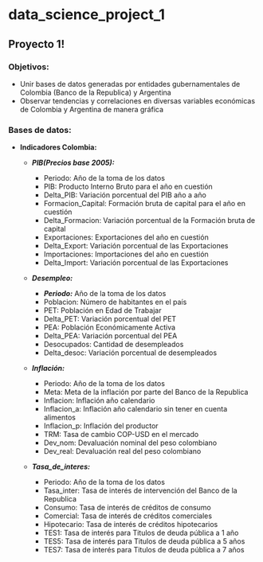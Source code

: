 # data_science_project_1

## Proyecto 1!

### Objetivos:

* Unir bases de datos generadas por entidades gubernamentales de Colombia (Banco de la Republica) y Argentina
* Observar tendencias y correlaciones en diversas variables económicas de Colombia y Argentina de manera gráfica

### Bases de datos:

* **Indicadores Colombia:**
  * ***PIB(Precios base 2005):***
    * Periodo: Año de la toma de los datos
    * PIB: Producto Interno Bruto para el año en cuestión
    * Delta_PIB: Variación porcentual del PIB año a año
    * Formacion_Capital: Formación bruta de capital para el año en cuestión
    * Delta_Formacion: Variación porcentual de la Formación bruta de capital
    * Exportaciones: Exportaciones del año en cuestión
    * Delta_Export: Variación porcentual de las Exportaciones
    * Importaciones: Importaciones del año en cuestión
    * Delta_Import: Variación porcentual de las Exportaciones

  * ***Desempleo:***
    * ***Periodo:*** Año de la toma de los datos
    * Poblacion: Número de habitantes en el país
    * PET: Población en Edad de Trabajar
    * Delta_PET: Variación porcentual del PET
    * PEA: Población Económicamente Activa
    * Delta_PEA: Variación porcentual del PEA
    * Desocupados: Cantidad de desempleados
    * Delta_desoc: Variación porcentual de desempleados

  * ***Inflación:*** 
    * Periodo: Año de la toma de los datos
    * Meta: Meta de la inflación por parte del Banco de la Republica
    * Inflacion: Inflación año calendario
    * Inflacion_a: Inflación año calendario sin tener en cuenta alimentos
    * Inflacion_p: Inflación del productor
    * TRM: Tasa de cambio COP-USD en el mercado
    * Dev_nom: Devaluación nominal del peso colombiano
    * Dev_real: Devaluación real del peso colombiano
  
  * ***Tasa_de_interes:***
    * Periodo: Año de la toma de los datos
    * Tasa_inter: Tasa de interés de intervención del Banco de la Republica
    * Consumo: Tasa de interés de créditos de consumo
    * Comercial: Tasa de interés de créditos comerciales
    * Hipotecario: Tasa de interés de créditos hipotecarios
    * TES1: Tasa de interés para Titulos de deuda pública a 1 año
    * TES5: Tasa de interés para Titulos de deuda pública a 5 años
    * TES7: Tasa de interés para Titulos de deuda pública a 7 años
